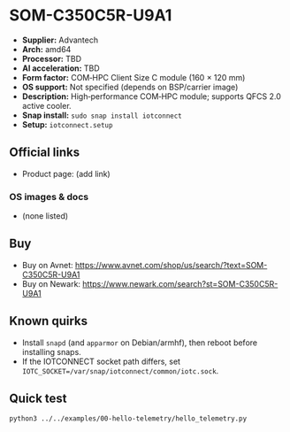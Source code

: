 # SOM-C350C5R-U9A1

- **Supplier:** Advantech
- **Arch:** amd64
- **Processor:** TBD
- **AI acceleration:** TBD
- **Form factor:** COM‑HPC Client Size C module (160 × 120 mm)
- **OS support:** Not specified (depends on BSP/carrier image)
- **Description:** High‑performance COM‑HPC module; supports QFCS 2.0 active cooler.
- **Snap install:** `sudo snap install iotconnect`
- **Setup:** `iotconnect.setup`

## Official links
- Product page: (add link)

### OS images & docs
- (none listed)

## Buy
- Buy on Avnet: https://www.avnet.com/shop/us/search/?text=SOM-C350C5R-U9A1
- Buy on Newark: https://www.newark.com/search?st=SOM-C350C5R-U9A1

## Known quirks
- Install `snapd` (and `apparmor` on Debian/armhf), then reboot before installing snaps.
- If the IOTCONNECT socket path differs, set `IOTC_SOCKET=/var/snap/iotconnect/common/iotc.sock`.

## Quick test
```bash
python3 ../../examples/00-hello-telemetry/hello_telemetry.py
```

